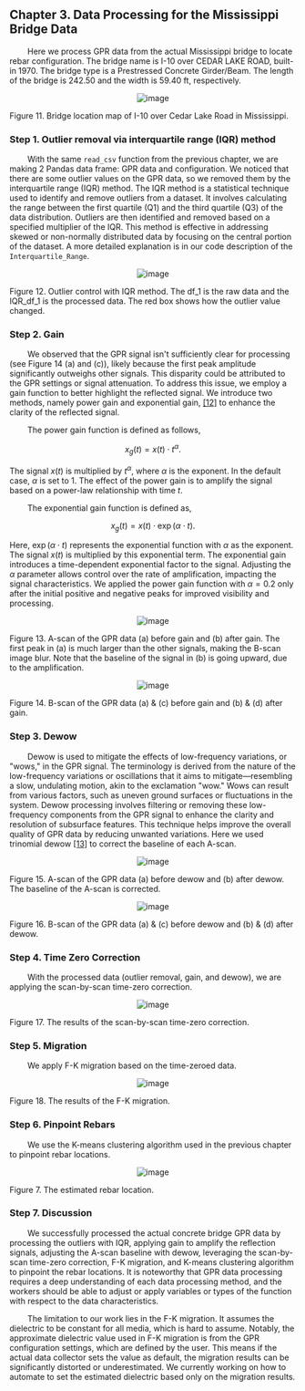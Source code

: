 ## Chapter 3. Data Processing for the Mississippi Bridge Data

&nbsp;&nbsp;&nbsp;&nbsp;&nbsp;&nbsp;&nbsp;&nbsp;Here we process GPR data from the actual Mississippi bridge to locate rebar configuration. The bridge name is I-10 over CEDAR LAKE ROAD, built-in 1970. The bridge type is a Prestressed Concrete Girder/Beam. The length of the bridge is 242.50 and the width is 59.40 ft, respectively.


<p align="center">
  <img src="https://github.com/SteveYangFHWA/GPR-test/assets/154262555/657d0502-d540-45d3-a4e5-3d9c5dfbcaa7" alt="image">
</p>

Figure 11. Bridge location map of I-10 over Cedar Lake Road in Mississippi.

### Step 1. Outlier removal via interquartile range (IQR) method

&nbsp;&nbsp;&nbsp;&nbsp;&nbsp;&nbsp;&nbsp;&nbsp;With the same `read_csv` function from the previous chapter, we are making 2 Pandas data frame: GPR data and configuration. We noticed that there are some outlier values on the GPR data, so we removed them by the interquartile range (IQR) method. The IQR method is a statistical technique used to identify and remove outliers from a dataset. It involves calculating the range between the first quartile (Q1) and the third quartile (Q3) of the data distribution. Outliers are then identified and removed based on a specified multiplier of the IQR. This method is effective in addressing skewed or non-normally distributed data by focusing on the central portion of the dataset. A more detailed explanation is in our code description of the `Interquartile_Range`.


<p align="center">
  <img src="https://github.com/SteveYangFHWA/GPR-test/assets/154262555/56ae9f68-382e-4067-845b-175ed992b692" alt="image">
</p>

Figure 12. Outlier control with IQR method. The df_1 is the raw data and the IQR_df_1 is the processed data. The red box shows how the outlier value changed.

### Step 2. Gain
&nbsp;&nbsp;&nbsp;&nbsp;&nbsp;&nbsp;&nbsp;&nbsp;We observed that the GPR signal isn't sufficiently clear for processing (see Figure 14 (a) and (c)), likely because the first peak amplitude significantly outweighs other signals. This disparity could be attributed to the GPR settings or signal attenuation. To address this issue, we employ a gain function to better highlight the reflected signal. We introduce two methods, namely power gain and exponential gain, <a href="https://emanuelhuber.github.io/RGPR/02_RGPR_tutorial_basic-GPR-data-processing/">[12]</a> to enhance the clarity of the reflected signal. 

&nbsp;&nbsp;&nbsp;&nbsp;&nbsp;&nbsp;&nbsp;&nbsp;The power gain function is defined as follows,

$$
x_g(t) = x(t) \cdot t^ \alpha.
$$

The signal $x(t)$ is multiplied by $t^ \alpha$, where $\alpha$ is the exponent. In the default case, $\alpha$ is set to 1. The effect of the power gain is to amplify the signal based on a power-law relationship with time $t$. 

&nbsp;&nbsp;&nbsp;&nbsp;&nbsp;&nbsp;&nbsp;&nbsp;The exponential gain function is defined as,

$$
x_g(t) = x(t) \cdot \exp(\alpha \cdot t).
$$

Here, $\exp(\alpha \cdot t)$ represents the exponential function with $\alpha$ as the exponent. The signal $x(t)$ is multiplied by this exponential term. The exponential gain introduces a time-dependent exponential factor to the signal. Adjusting the $\alpha$ parameter allows control over the rate of amplification, impacting the signal characteristics. We applied the power gain function with $\alpha = 0.2$ only after the initial positive and negative peaks for improved visibility and processing.


<p align="center">
  <img src="https://github.com/SteveYangFHWA/GPR-test/assets/154262555/8c27afb6-b0ef-4c3e-b3db-6629f5295e1a" alt="image">
</p>

Figure 13. A-scan of the GPR data (a) before gain and (b) after gain. The first peak in (a) is much larger than the other signals, making the B-scan image blur. Note that the baseline of the signal in (b) is going upward, due to the amplification.


<p align="center">
  <img src="https://github.com/SteveYangFHWA/GPR-test/assets/154262555/4a13ee06-8366-4018-b498-4a3c7600c2a2" alt="image">
</p>

Figure 14. B-scan of the GPR data (a) & (c) before gain and (b) & (d) after gain.

### Step 3. Dewow

&nbsp;&nbsp;&nbsp;&nbsp;&nbsp;&nbsp;&nbsp;&nbsp;Dewow is used to mitigate the effects of low-frequency variations, or "wows," in the GPR signal. The terminology is derived from the nature of the low-frequency variations or oscillations that it aims to mitigate—resembling a slow, undulating motion, akin to the exclamation "wow." Wows can result from various factors, such as uneven ground surfaces or fluctuations in the system. Dewow processing involves filtering or removing these low-frequency components from the GPR signal to enhance the clarity and resolution of subsurface features. This technique helps improve the overall quality of GPR data by reducing unwanted variations. Here we used trinomial dewow <a href="https://github.com/iannesbitt/readgssi/blob/master/readgssi/functions.py">[13]</a> to correct the baseline of each A-scan.


<p align="center">
  <img src="https://github.com/SteveYangFHWA/GPR-test/assets/154262555/4fc9b776-a26b-459c-9511-c1181551534f" alt="image">
</p>

Figure 15. A-scan of the GPR data (a) before dewow and (b) after dewow. The baseline of the A-scan is corrected.


<p align="center">
  <img src="https://github.com/SteveYangFHWA/GPR-test/assets/154262555/cbb12b38-4445-4bde-a788-b98d21c0a713" alt="image">
</p>

Figure 16. B-scan of the GPR data (a) & (c) before dewow and (b) & (d) after dewow.

### Step 4. Time Zero Correction

&nbsp;&nbsp;&nbsp;&nbsp;&nbsp;&nbsp;&nbsp;&nbsp;With the processed data (outlier removal, gain, and dewow), we are applying the scan-by-scan time-zero correction. 


<p align="center">
  <img src="https://github.com/SteveYangFHWA/GPR-test/assets/154262555/0b55284a-65b7-42a9-a1ca-ca973002a3d5" alt="image">
</p>

Figure 17. The results of the scan-by-scan time-zero correction.

### Step 5. Migration

&nbsp;&nbsp;&nbsp;&nbsp;&nbsp;&nbsp;&nbsp;&nbsp;We apply F-K migration based on the time-zeroed data.


<p align="center">
  <img src="https://github.com/SteveYangFHWA/GPR-test/assets/154262555/5b2877ff-94da-4f03-939c-6b956e8cda4e" alt="image">
</p>

Figure 18. The results of the F-K migration.

### Step 6. Pinpoint Rebars

&nbsp;&nbsp;&nbsp;&nbsp;&nbsp;&nbsp;&nbsp;&nbsp;We use the K-means clustering algorithm used in the previous chapter to pinpoint rebar locations.


<p align="center">
  <img src="https://github.com/SteveYangFHWA/GPR-test/assets/154262555/9612c2fe-5098-4181-8e3a-3404359eec91" alt="image">
</p>

Figure 7. The estimated rebar location.

### Step 7. Discussion

&nbsp;&nbsp;&nbsp;&nbsp;&nbsp;&nbsp;&nbsp;&nbsp;We successfully processed the actual concrete bridge GPR data by processing the outliers with IQR, applying gain to amplify the reflection signals, adjusting the A-scan baseline with dewow, leveraging the scan-by-scan time-zero correction, F-K migration, and K-means clustering algorithm to pinpoint the rebar locations. It is noteworthy that GPR data processing requires a deep understanding of each data processing method, and the workers should be able to adjust or apply variables or types of the function with respect to the data characteristics.

&nbsp;&nbsp;&nbsp;&nbsp;&nbsp;&nbsp;&nbsp;&nbsp;The limitation to our work lies in the F-K migration. It assumes the dielectric to be constant for all media, which is hard to assume. Notably, the approximate dielectric value used in F-K migration is from the GPR configuration settings, which are defined by the user. This means if the actual data collector sets the value as default, the migration results can be significantly distorted or underestimated. We currently working on how to automate to set the estimated dielectric based only on the migration results.

